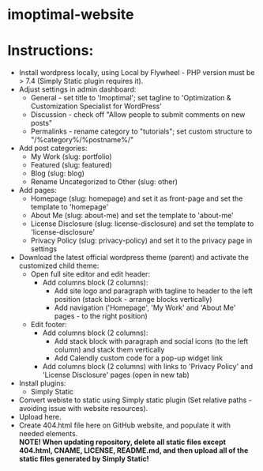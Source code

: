 # imoptimal-website

# Instructions:
- Install wordpress locally, using Local by Flywheel - PHP version must be > 7.4 (Simply Static plugin requires it).
- Adjust settings in admin dashboard:
  - General - set title to 'Imoptimal'; set tagline to 'Optimization & Customization Specialist for WordPress'
  - Discussion - check off "Allow people to submit comments on new posts"
  - Permalinks - rename category to "tutorials"; set custom structure to "/%category%/%postname%/"
- Add post categories:
  - My Work (slug: portfolio)
  - Featured (slug: featured)
  - Blog (slug: blog)
  - Rename Uncategorized to Other (slug: other)
- Add pages:
  - Homepage (slug: homepage) and set it as front-page and set the template to 'homepage'
  - About Me (slug: about-me) and set the template to 'about-me'
  - License Disclosure (slug: license-disclosure) and set the template to 'license-disclosure'
  - Privacy Policy (slug: privacy-policy) and set it to the privacy page in settings
- Download the latest official wordpress theme (parent) and activate the customized child theme:
  - Open full site editor and edit header:
    - Add columns block (2 columns):
      - Add site logo and paragraph with tagline to header to the left position (stack block - arrange blocks vertically)
      - Add navigation ('Homepage', 'My Work' and 'About Me' pages - to the right position)
  - Edit footer:
    - Add columns block (2 columns):
      - Add stack block with paragraph and social icons (to the left column) and stack them vertically
      - Add Calendly custom code for a pop-up widget link
    - Add columns block (2 columns) with links to 'Privacy Policy' and 'License Disclosure' pages (open in new tab)
- Install plugins:
  - Simply Static
- Convert webiste to static using Simply static plugin (Set relative paths - avoiding issue with website resources).
- Upload here.
- Create 404.html file here on GitHub website, and populate it with needed elements. <br>
<b>NOTE! When updating repository, delete all static files except 404.html, CNAME, LICENSE, README.md, and then upload all of the static files generated by Simply Static!</b>